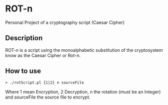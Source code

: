 # ROT-n
Personal Project of a cryptography script (Caesar Cipher)
## Description
ROT-n is a script using the monoalphabetic substitution of the cryptosystem know as the Caesar Cipher or Rot-n.
## How to use
```
> ./rotScript.pl {1|2} n sourceFile
```
Where 1 mean Encryption, 2 Decryption, n the rotation (must be an Integer) and sourceFile the source file to encrypt.
